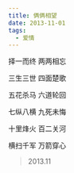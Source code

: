 ```yaml
---
title: 俩俩相望
date: 2013-11-01
tags:
  - 爱情
---
```


择一而终
两两相忘

三生三世
四面楚歌

五花杀马
六道轮回

七纵八横
九死未悔

十里烽火
百二关河

横扫千军
万箭穿心

> 2013.11